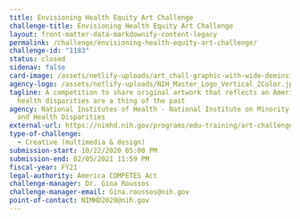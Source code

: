```yaml
---
title: Envisioning Health Equity Art Challenge
challenge-title: Envisioning Health Equity Art Challenge
layout: front-matter-data-markdownify-content-legacy
permalink: /challenge/envisioning-health-equity-art-challenge/
challenge-id: "1183"
status: closed
sidenav: false
card-image: /assets/netlify-uploads/art_chall-graphic-with-wide-deminsions.png
agency-logo: /assets/netlify-uploads/NIH_Master_Logo_Vertical_2Color.jpg
tagline: A competition to share original artwork that reflects an America where
  health disparities are a thing of the past
agency: National Institutes of Health - National Institute on Minority Health
  and Health Disparities
external-url: https://nimhd.nih.gov/programs/edu-training/art-challenge/
type-of-challenge:
  - Creative (multimedia & design)
submission-start: 10/22/2020 05:00 PM
submission-end: 02/05/2021 11:59 PM
fiscal-year: FY21
legal-authority: America COMPETES Act
challenge-manager: Dr. Gina Roussos
challenge-manager-email: Gina.roussos@nih.gov
point-of-contact: NIMHD2020@nih.gov
---
```

